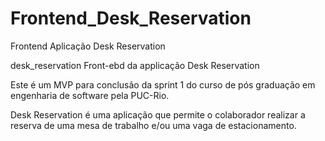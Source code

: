 # Frontend_Desk_Reservation
Frontend Aplicação Desk Reservation

desk_reservation
Front-ebd da applicação Desk Reservation

Este é um MVP para conclusão da sprint 1 do curso de pós graduação em engenharia de software pela PUC-Rio.

Desk Reservation é uma aplicação que permite o colaborador realizar a reserva de uma mesa de trabalho e/ou uma vaga de estacionamento.
